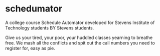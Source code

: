 schedumator
===========

A college course Schedule Automator developed for Stevens Institute of Technology students BY Stevens students. 

Give us your tired, your poor, your huddled classes yearning to breathe free.  We mash all the conflicts and spit out the call numbers you need to register for, easy as pie.
